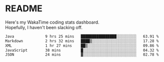 # README

Here's my WakaTime coding stats dashboard.  
Hopefully, I haven't been slacking off.

<!--START_SECTION:waka-->

```txt
Java              9 hrs 25 mins   ████████████████░░░░░░░░░   63.91 %
Markdown          2 hrs 32 mins   ████▒░░░░░░░░░░░░░░░░░░░░   17.28 %
XML               1 hr 27 mins    ██▒░░░░░░░░░░░░░░░░░░░░░░   09.86 %
JavaScript        38 mins         █░░░░░░░░░░░░░░░░░░░░░░░░   04.32 %
JSON              24 mins         ▓░░░░░░░░░░░░░░░░░░░░░░░░   02.78 %
```

<!--END_SECTION:waka-->